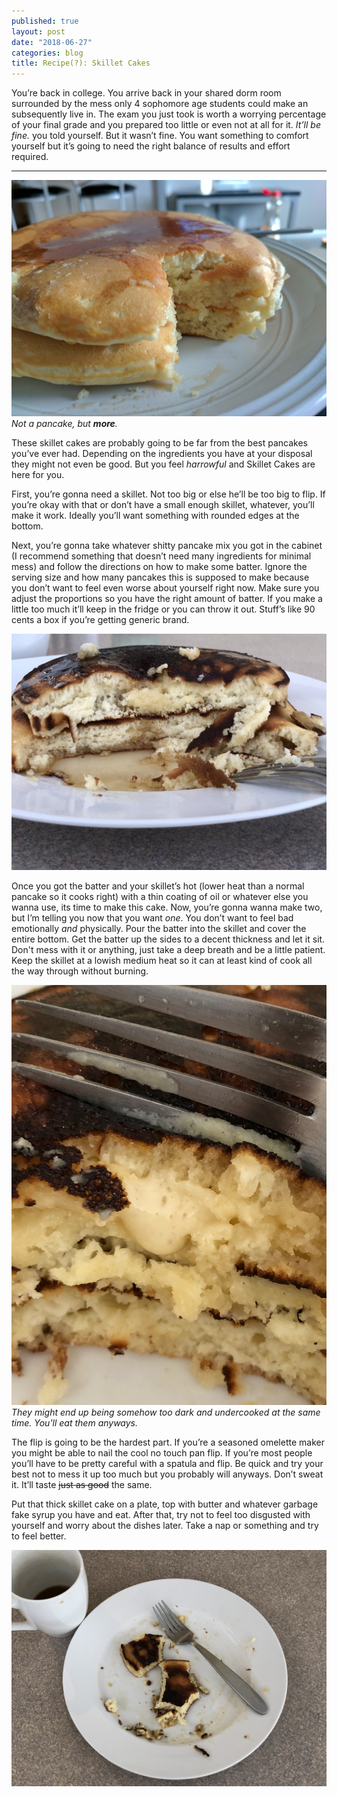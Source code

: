 ```yaml
---
published: true
layout: post
date: "2018-06-27"
categories: blog
title: Recipe(?): Skillet Cakes
---
```


You’re back in college. You arrive back in your shared dorm room surrounded by the mess only 4 sophomore age students could make an subsequently live in. The exam you just took is worth a worrying percentage of your final grade and you prepared too little or even not at all for it. *It’ll be fine.* you told yourself. But it wasn’t fine. You want something to comfort yourself but it’s going to need the right balance of results and effort required.

* * *

![cakes](/images/cakes.jpg)
*Not a pancake, but __more__.* 

These skillet cakes are probably going to be far from the best pancakes you’ve ever had. Depending on the ingredients you have at your disposal they might not even be good. But you feel *harrowful* and Skillet Cakes are here for you.

First, you’re gonna need a skillet. Not too big or else he’ll be too big to flip. If you’re okay with that or don’t have a small enough skillet, whatever, you’ll make it work. Ideally you’ll want something with rounded edges at the bottom.

Next, you’re gonna take whatever shitty pancake mix you got in the cabinet (I recommend something that doesn’t need many ingredients for minimal mess) and follow the directions on how to make some batter. Ignore the serving size and how many pancakes this is supposed to make because you don’t want to feel even worse about yourself right now. Make sure you adjust the proportions so you have the right amount of batter. If you make a little too much it’ll keep in the fridge or you can throw it out. Stuff’s like 90 cents a box if you’re getting generic brand.

![thicc](/images/half_eaten_cakes.jpg)

Once you got the batter and your skillet’s hot (lower heat than a normal pancake so it cooks right) with a thin coating of oil or whatever else you wanna use, its time to make this cake. Now, you’re gonna wanna make two, but I’m telling you now that you want *one*. You don’t want to feel bad emotionally *and* physically. Pour the batter into the skillet and cover the entire bottom. Get the batter up the sides to a decent thickness and let it sit. Don't mess with it or anything, just take a deep breath and be a little patient. Keep the skillet at a lowish medium heat so it can at least kind of cook all the way through without burning.

![undercooked](/images/undercooked_cakes.jpg)
*They might end up being somehow too dark and undercooked at the same time. You'll eat them anyways.*

The flip is going to be the hardest part. If you’re a seasoned omelette maker you might be able to nail the cool no touch pan flip. If you’re most people you’ll have to be pretty careful with a spatula and flip. Be quick and try your best not to mess it up too much but you probably will anyways. Don’t sweat it. It’ll taste ~~just as good~~ the same.

Put that thick skillet cake on a plate, top with butter and whatever garbage fake syrup you have and eat. After that, try not to feel too disgusted with yourself and worry about the dishes later. Take a nap or something and try to feel better.

![finished](/images/finished_cakes.jpg)
